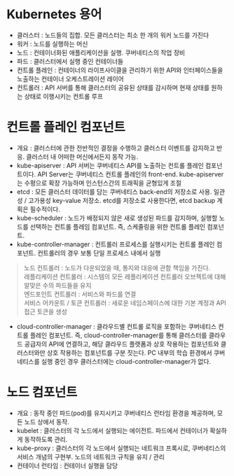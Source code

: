 Kubernetes 용어
===============
* 클러스터 : 노드들의 집합. 모든 클러스터는 최소 한 개의 워커 노드를 가진다
* 워커 : 노드를 실행하는 머신
* 노드 : 컨테이너화된 애플리케이션을 실행. 쿠버네티스의 작업 장비
* 파드 : 클러스터에서 실행 중인 컨테이너들
* 컨트롤 플레인 : 컨테이너의 라이프사이클을 관리하기 위한 API와 인터페이스들을 노출하는 컨테이너 오케스트레이션 레이어
* 컨트롤러 : API 서버를 통해 클러스터의 공유된 상태를 감시하며 현재 상태를 원하는 상태로 이행시키는 컨트롤 루프

컨트롤 플레인 컴포넌트
======================
* 개요 : 클러스터에 관한 전반적인 결정을 수행하고 클러스터 이벤트를 감지하고 반응. 클러스터 내 어떠한 머신에서든지 동작 가능.
* kube-apiserver : API 서버는 쿠버네티스 API를 노출하는 컨트롤 플레인 컴포넌트이다. API Server는 쿠버네티스 컨트롤 플레인의 front-end. kube-apiserver는 수평으로 확장 가능하며 인스턴스간의 트래픽을 균형있게 조절
* etcd : 모든 클러스터 데이터를 담는 쿠버네티스 back-end의 저장소로 사용. 일관성 / 고가용성 key-value 저장소. etcd를 저장소로 사용한다면, etcd backup 계획은 필수적이다.
* kube-scheduler : 노드가 배정되지 않은 새로 생성된 파드를 감지하며, 실행할 노드를 선택하는 컨트롤 플레임 컴포넌트. 즉, 스케줄링을 위한 컨트롤 플레인 컴포넌트.
* kube-controller-manager : 컨트롤러 프로세스를 실행시키는 컨트롤 플레인 컴포넌트. 컨트롤러의 경우 보통 단일 프로세스 내에서 실행
 > 노드 컨트롤러 : 노드가 다운되었을 때, 통지와 대응에 관함 책임을 가진다. </br> 레플리케이션 컨트롤러 : 시스템의 모든 레플리케이션 컨트롤러 오브젝트에 대해 알맞은 수의 파드들을 유지 </br> 엔드포인트 컨트롤러 : 서비스와 파드를 연결 </br> 서비스 어카운트 / 토큰 컨트롤러 : 새로운 네임스페이스에 대한 기본 계정과 API 접근 토큰을 생성
* cloud-controller-manager : 클라우드별 컨트롤 로직을 포함하는 쿠버네티스 컨트롤 플레인 컴포넌트. 즉, cloud-controller-manager를 통해 클러스터를 클라우드 공급자의 API에 연결하고, 해당 클라우드 플랫폼과 상호 작용하는 컴포넌트와 클러스터와만 상호 작용하는 컴포넌트를 구분 짓는다. PC 내부의 학습 환경에서 쿠버네티스를 실행 중인 경우 클러스터에는 cloud-controller-manager가 없다.

노드 컴포넌트
=============
* 개요 : 동작 중인 파드(pod)를 유지시키고 쿠버네티스 런타임 환경을 제공하며, 모든 노드 상에서 동작.
* kubelet : 클러스터의 각 노드에서 실행되는 에이전트. 파드에서 컨테이너가 확실하게 동작하도록 관리.
* kube-proxy : 클러스터의 각 노드에서 실행되는 네트워크 프록시로, 쿠버네티스의 서비스 개념의 구현부. 노드의 네트워크 규칙을 유지 / 관리
* 컨테이너 런타임 : 컨테이너 실행을 담당
